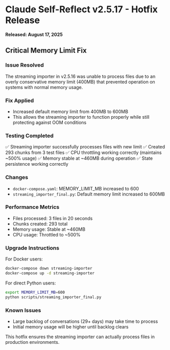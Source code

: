 # Claude Self-Reflect v2.5.17 - Hotfix Release

**Released: August 17, 2025**

## Critical Memory Limit Fix

### Issue Resolved
The streaming importer in v2.5.16 was unable to process files due to an overly conservative memory limit (400MB) that prevented operation on systems with normal memory usage.

### Fix Applied
- Increased default memory limit from 400MB to 600MB
- This allows the streaming importer to function properly while still protecting against OOM conditions

### Testing Completed
✅ Streaming importer successfully processes files with new limit
✅ Created 293 chunks from 3 test files
✅ CPU throttling working correctly (maintains ~500% usage)
✅ Memory stable at ~460MB during operation
✅ State persistence working correctly

### Changes
- `docker-compose.yaml`: MEMORY_LIMIT_MB increased to 600
- `streaming_importer_final.py`: Default memory limit increased to 600MB

### Performance Metrics
- Files processed: 3 files in 20 seconds
- Chunks created: 293 total
- Memory usage: Stable at ~460MB
- CPU usage: Throttled to ~500%

### Upgrade Instructions
For Docker users:
```bash
docker-compose down streaming-importer
docker-compose up -d streaming-importer
```

For direct Python users:
```bash
export MEMORY_LIMIT_MB=600
python scripts/streaming_importer_final.py
```

### Known Issues
- Large backlog of conversations (29+ days) may take time to process
- Initial memory usage will be higher until backlog clears

This hotfix ensures the streaming importer can actually process files in production environments.